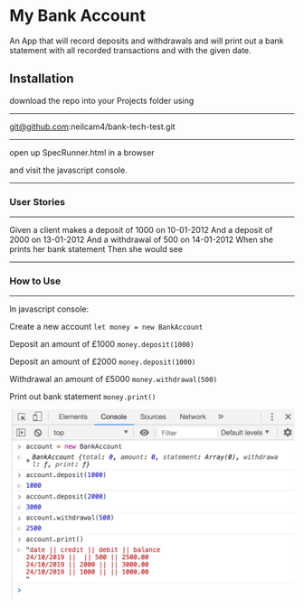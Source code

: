 # My Bank Account

An App that will record deposits and withdrawals and will print out a bank statement with all recorded transactions and with the given date.

## Installation

download the repo into your Projects folder using 
*******
git@github.com:neilcam4/bank-tech-test.git
********

open up SpecRunner.html in a browser

and visit the javascript console.


*********************
### User Stories
**********************
Given a client makes a deposit of 1000 on 10-01-2012
And a deposit of 2000 on 13-01-2012
And a withdrawal of 500 on 14-01-2012
When she prints her bank statement
Then she would see

************
### How to Use
*************

In javascript console:


Create a new account
`let money = new BankAccount`


Deposit an amount of £1000
`money.deposit(1000)`


Deposit an amount of £2000
`money.deposit(1000)`


Withdrawal an amount of £5000
`money.withdrawal(500)`


Print out bank statement
`money.print()`


![console](https://github.com/neilcam4/bank-tech-test/blob/master/banking.png)



